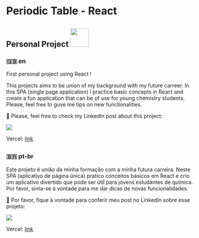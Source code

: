 # Periodic Table - React 
## Personal Project <a href="#"><img src="https://cdn.jsdelivr.net/gh/devicons/devicon/icons/react/react-original.svg" style="width: 50px;"/> </a>
          
### 🇬🇧 en
First personal project using React !

This projects aims to be union of my background with my future carreer. In this SPA (single page application) I practice basic concepts in React and create a fun application that can be of use for young chemistry students. Please, feel free to guve me tips on new functionalities.

👀 Please, feel free to check my LinkedIn post about this project:

<a href="https://www.linkedin.com/feed/update/urn:li:activity:6985301352352505856/"><img src="https://img.shields.io/badge/LinkedIn-0077B5?style=for-the-badge&logo=linkedin&logoColor=white"> </a>

Vercel: <a href="https://periodic-table-teal.vercel.app/" target:_blank> link </a>



##

### 🇧🇷 pt-br
Este projeto é união da minha formação com a minha futura carreira. Neste SPA (aplicativo de página única) pratico conceitos básicos em React e crio um aplicativo divertido que pode ser útil para jovens estudantes de química. Por favor, sinta-se à vontade para me dar dicas de novas funcionalidades.

👀 Por favor, fique à vontade para conferir meu post no LinkedIn sobre esse projeto:

<a href="https://www.linkedin.com/feed/update/urn:li:activity:6985301352352505856/"><img src="https://img.shields.io/badge/LinkedIn-0077B5?style=for-the-badge&logo=linkedin&logoColor=white"> </a>

Vercel: <a href="https://periodic-table-teal.vercel.app/" target:_blank> link </a>
